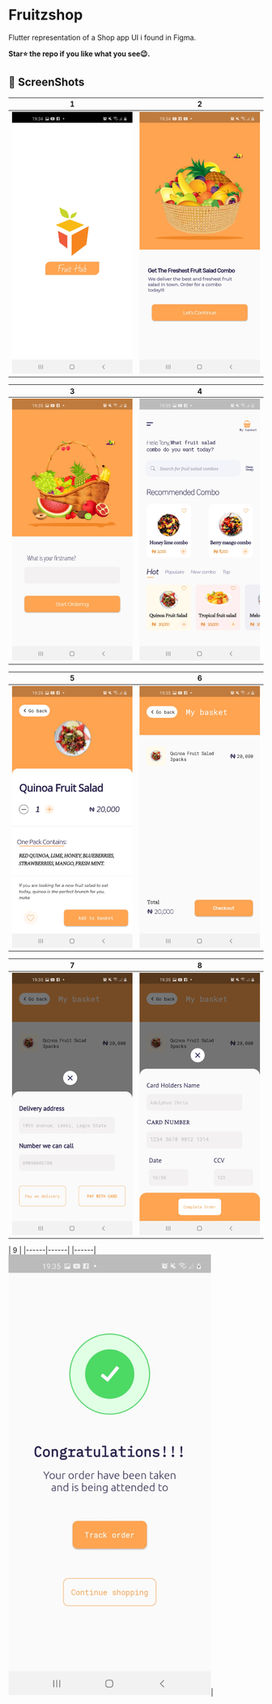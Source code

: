 # Fruitzshop

Flutter representation of a Shop app UI i found in Figma.

**Star⭐ the repo if you like what you see😉.**

## 📸 ScreenShots

| 1 | 2 |
|-------|-------|
|<img src="githubFruit/splashScreen.jpg" width="400">|<img src="githubFruit/description.jpg" width="400">|

| 3 | 4|
|------|------|
|<img src="githubFruit/first_name.jpg" width="400">|<img src="githubFruit/accueilPage.jpg" width="400">|

| 5 | 6|
|------|------|
|<img src="githubFruit/one_product.jpg" width="400">|<img src="githubFruit/panier_card.jpg" width="400">|

| 7 | 8|
|------|------|
|<img src="githubFruit/payBy.jpg" width="400">|<img src="githubFruit/completeOrder.jpg" width="400">|

| 9 |
|------|------|
|------|<img src="githubFruit/congratulation.jpg" width="400">|
